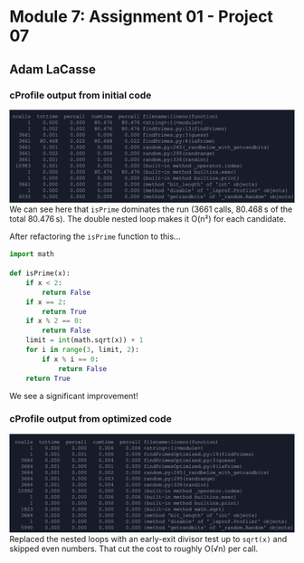 # Module 7: Assignment 01 - Project 07
## Adam LaCasse

### cProfile output from initial code
![cProfile_initial](img/before.png)
We can see here that `isPrime` dominates the run (3661 calls, 80.468 s of the total 80.476 s). The double nested loop makes it O(n²) for each candidate.

After refactoring the `isPrime` function to this...
```python
import math

def isPrime(x):
    if x < 2:
        return False
    if x == 2:
        return True
    if x % 2 == 0:
        return False
    limit = int(math.sqrt(x)) + 1
    for i in range(3, limit, 2):
        if x % i == 0:
            return False
    return True
```
We see a significant improvement!

### cProfile output from optimized code
![cProfile_optimized](img/after.png)
Replaced the nested loops with an early-exit divisor test up to `sqrt(x)` and skipped even numbers. That cut the cost to roughly O(√n) per call.
